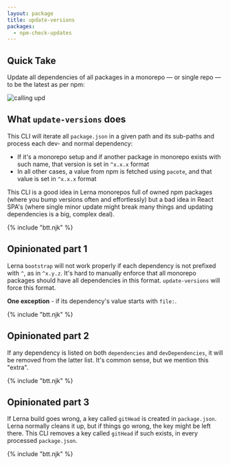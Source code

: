 ```yaml
---
layout: package
title: update-versions
packages:
  - npm-check-updates
---
```


## Quick Take

Update all dependencies of all packages in a monorepo — or single repo — to be the latest as per npm:

![calling upd](/images/package-update-versions-upd.gif)

## What `update-versions` does

This CLI will iterate all `package.json` in a given path and its sub-paths and process each dev- and normal dependency:

- If it's a monorepo setup and if another package in monorepo exists with such name, that version is set in `^x.x.x` format
- In all other cases, a value from npm is fetched using `pacote`, and that value is set in `^x.x.x` format

This CLI is a good idea in Lerna monorepos full of owned npm packages (where you bump versions often and effortlessly) but a bad idea in React SPA's (where single minor update might break many things and updating dependencies is a big, complex deal).

{% include "btt.njk" %}

## Opinionated part 1

Lerna `bootstrap` will not work properly if each dependency is not prefixed with `^`, as in `^x.y.z`. It's hard to manually enforce that all monorepo packages should have all dependencies in this format. `update-versions` will force this format.

**One exception** - if its dependency's value starts with `file:`.

{% include "btt.njk" %}

## Opinionated part 2

If any dependency is listed on both `dependencies` and `devDependencies`, it will be removed from the latter list. It's common sense, but we mention this "extra".

{% include "btt.njk" %}

## Opinionated part 3

If Lerna build goes wrong, a key called `gitHead` is created in `package.json`. Lerna normally cleans it up, but if things go wrong, the key might be left there. This CLI removes a key called `gitHead` if such exists, in every processed `package.json`.

{% include "btt.njk" %}
